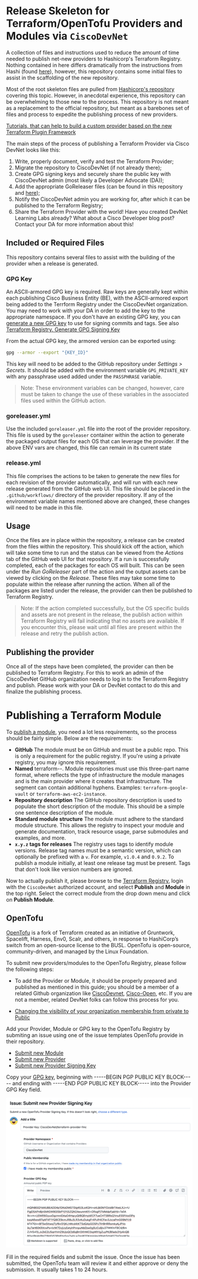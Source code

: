 # Release Skeleton for Terraform/OpenTofu Providers and Modules via `CiscoDevNet`

A collection of files and instructions used to reduce the amount of time needed to publish net-new providers to Hashicorp's Terraform Registry.  Nothing contained in here differs dramatically from the instructions from Hashi (found [here](https://www.terraform.io/docs/registry/providers/publishing.html)), however, this repository contains some initial files to assist in the scaffolding of the new repository.

Most of the root skeleton files are pulled from [Hashicorp's repository](https://github.com/hashicorp/terraform-provider-scaffolding-framework) covering this topic.  However, in anecdotal experience, this repository can be overwhelming to those new to the process.  This repository is not meant as a replacement to the official repository, but meant as a barebones set of files and process to expedite the publishing process of new providers. 

[Tutorials, that can help to build a custom provider based on the new Terraform Plugin Framework](https://developer.hashicorp.com/terraform/tutorials/providers-plugin-framework)

The main steps of the process of publishing a Terraform Provider via Cisco DevNet looks like this:

1. Write, properly document, verify and test the Terraform Provider;
2. Migrate the repository to CiscoDevNet (if not already there);
3. Create GPG signing keys and securely share the public key with CiscoDevNet admin (most likely a Developer Advocate (DA));
4. Add the appropriate GoReleaser files (can be found in this repository and [here](https://github.com/hashicorp/terraform-provider-scaffolding-framework));
5. Notify the CiscoDevNet admin you are working for, after which it can be published to the Terraform Registry;
6. Share the Terraform Provider with the world! Have you created DevNet Learning Labs already? What about a Cisco Developer blog post? Contact your DA for more information about this!

## Included or Required Files

This repository contains several files to assist with the building of the provider when a release is generated.

### GPG Key

An ASCII-armored GPG key is required.  Raw keys are generally kept within each publishing Cisco Business Entity (BE), with the ASCII-armored export being added to the Terrform Registry under the CiscoDevNet organization.  You may need to work with your DA in order to add the key to the appropriate namespace. If you don't have an existing GPG key, you can [generate a new GPG key](https://docs.github.com/en/github/authenticating-to-github/managing-commit-signature-verification/generating-a-new-gpg-key) to use for signing commits and tags. See also [Terraform Registry. Generate GPG Signing Key](https://developer.hashicorp.com/terraform/tutorials/providers/provider-release-publish?in=terraform%2Fproviders#generate-gpg-signing-key)

From the actual GPG key, the armored version can be exported using:

```bash
gpg --armor --export "{KEY_ID}"
```

This key will need to be added to the GitHub repository under *Settings > Secrets*.  It should be added with the environment variable `GPG_PRIVATE_KEY` with any passphrase used added under the `PASSPHRASE` variable.

> Note: These environment variables can be changed, however, care must be taken to change the use of these variables in the associated files used within the GitHub action.

### goreleaser.yml

Use the included `goreleaser.yml` file into the root of the provider repository.  This file is used by the `goreleaser` container within the action to generate the packaged output files for each OS that can leverage the provider.  If the above ENV vars are changed, this file can remain in its current state

### release.yml

This file comprises the actions to be taken to generate the new files for each revision of the provider automatically, and will run with each new release generated from the GitHub web UI.  This file should be placed in the `.github/workflows/` directory of the provider repository.  If any of the environment variable names mentioned above are changed, these changes will need to be made in this file.

## Usage

Once the files are in place within the repository, a release can be created from the files within the repository.  This should kick off the action, which will take some time to run and the status can be viewed from the *Actions* tab of the GitHub web UI for that repository.  If a run is successfully completed, each of the packages for each OS will built.  This can be seen under the *Run GoReleaser* part of the action and the output assets can be viewed by clicking on the *Release*.  These files may take some time to populate within the release after running the action.  When all of the packages are listed under the release, the provider can then be published to Terraform Registry.

> Note: If the action completed successfully, but the OS specific builds and assets are not present in the release, the publish action within Terraform Registry will fail indicating that no assets are available.  If you encounter this, please wait until all files are present within the release and retry the publish action.

## Publishing the provider
Once all of the steps have been completed, the provider can then be published to Terraform Registry. For this to work an admin of the CiscoDevNet GitHub organization needs to log in to the Terraform Registry and publish. Please work with your DA or DevNet contact to do this and finalize the publishing process. 

# Publishing a Terraform Module
To [publish a module](https://www.terraform.io/registry/modules/publish), you need a lot less requirements, so the process should be fairly simple. Below are the requirements:

* **GitHub** The module must be on GitHub and must be a public repo. This is only a requirement for the public registry. If you're using a private registry, you may ignore this requirement.
* **Named** terraform-<PROVIDER>-<NAME>. Module repositories must use this three-part name format, where <NAME> reflects the type of infrastructure the module manages and <PROVIDER> is the main provider where it creates that infrastructure. The <NAME> segment can contain additional hyphens. Examples: `terraform-google-vault` or `terraform-aws-ec2-instance`.
* **Repository description** The GitHub repository description is used to populate the short description of the module. This should be a simple one sentence description of the module.
* **Standard module structure** The module must adhere to the standard module structure. This allows the registry to inspect your module and generate documentation, track resource usage, parse submodules and examples, and more.
* **`x.y.z` tags for releases** The registry uses tags to identify module versions. Release tag names must be a semantic version, which can optionally be prefixed with a `v`. For example, `v1.0.4` and `0.9.2`. To publish a module initially, at least one release tag must be present. Tags that don't look like version numbers are ignored.

Now to actually publish it, please browse to the [Terraform Registry](https://registry.terraform.io/), login with the `CiscoDevNet` authorized account, and select **Publish** and **Module** in the top right. Select the correct module from the drop down menu and click on **Publish Module**.

## OpenTofu
[OpenTofu](https://github.com/opentofu) is a fork of Terraform created as an initiative of Gruntwork, Spacelift, Harness, Env0, Scalr, and others, in response to HashiCorp’s switch from an open-source license to the BUSL. OpenTofu is open-source, community-driven, and managed by the Linux Foundation.


To submit new providers/modules to the OpenTofu Registry, please follow the following steps:

- To add the Provider or Module, it should be properly prepared and published as mentioned in this guide; you should be a member of a related Github organization like [CiscoDevnet](https://github.com/CiscoDevNet), [Cisco-Open](https://github.com/cisco-open), etc. If you are not a member, related DevNet folks can follow this process for you.

- [Changing the visibility of your organization membership from private to Public](https://docs.github.com/en/account-and-profile/setting-up-and-managing-your-personal-account-on-github/managing-your-membership-in-organizations/publicizing-or-hiding-organization-membership)

Add your Provider, Module or GPG key to the OpenTofu Registry by submiting an issue using one of the issue templates OpenTofu provide in their repository.

- [Submit new Module](https://github.com/opentofu/registry/issues/new?assignees=&labels=module%2Csubmission&projects=&template=module.yml&title=Module%3A+)
- [Submit new Provider](https://github.com/opentofu/registry/issues/new?assignees=&labels=provider%2Csubmission&projects=&template=provider.yml&title=Provider%3A+)
- [Submit new Provider Signing Key](https://github.com/opentofu/registry/issues/new?assignees=&labels=provider-key%2Csubmission&projects=&template=provider_key.yml&title=Provider+Key%3A+)

Copy your [GPG key](https://docs.github.com/en/authentication/managing-commit-signature-verification/generating-a-new-gpg-key), beginning with -----BEGIN PGP PUBLIC KEY BLOCK----- and ending with -----END PGP PUBLIC KEY BLOCK----- into the Provider GPG Key field.

![Submit new Provider Signing Key](submit_new_provider_signing_key.png)

Fill in the required fields and submit the issue. Once the issue has been submitted, the OpenTofu team will review it and either approve or deny the submission. It usually takes 1 to 24 hours.


